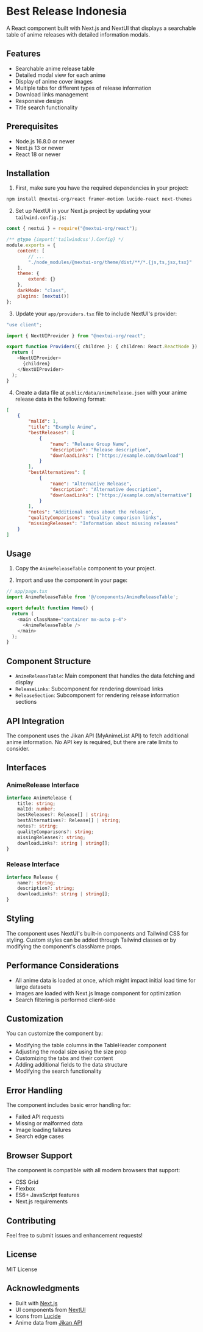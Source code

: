 # Best Release Indonesia

A React component built with Next.js and NextUI that displays a searchable table of anime releases with detailed information modals.

## Features

- Searchable anime release table
- Detailed modal view for each anime
- Display of anime cover images
- Multiple tabs for different types of release information
- Download links management
- Responsive design
- Title search functionality

## Prerequisites

- Node.js 16.8.0 or newer
- Next.js 13 or newer
- React 18 or newer

## Installation

1. First, make sure you have the required dependencies in your project:

```bash
npm install @nextui-org/react framer-motion lucide-react next-themes
```

2. Set up NextUI in your Next.js project by updating your `tailwind.config.js`:

```javascript
const { nextui } = require("@nextui-org/react");

/** @type {import('tailwindcss').Config} */
module.exports = {
    content: [
        // ...
        "./node_modules/@nextui-org/theme/dist/**/*.{js,ts,jsx,tsx}"
    ],
    theme: {
        extend: {}
    },
    darkMode: "class",
    plugins: [nextui()]
};
```

3. Update your `app/providers.tsx` file to include NextUI's provider:

```typescript
"use client";

import { NextUIProvider } from "@nextui-org/react";

export function Providers({ children }: { children: React.ReactNode }) {
  return (
    <NextUIProvider>
      {children}
    </NextUIProvider>
  );
}
```

4. Create a data file at `public/data/animeRelease.json` with your anime release data in the following format:

```json
[
    {
        "malId": 1,
        "title": "Example Anime",
        "bestReleases": [
            {
                "name": "Release Group Name",
                "description": "Release description",
                "downloadLinks": ["https://example.com/download"]
            }
        ],
        "bestAlternatives": [
            {
                "name": "Alternative Release",
                "description": "Alternative description",
                "downloadLinks": ["https://example.com/alternative"]
            }
        ],
        "notes": "Additional notes about the release",
        "qualityComparisons": "Quality comparison links",
        "missingReleases": "Information about missing releases"
    }
]
```

## Usage

1. Copy the `AnimeReleaseTable` component to your project.

2. Import and use the component in your page:

```typescript
// app/page.tsx
import AnimeReleaseTable from '@/components/AnimeReleaseTable';

export default function Home() {
  return (
    <main className="container mx-auto p-4">
      <AnimeReleaseTable />
    </main>
  );
}
```

## Component Structure

- `AnimeReleaseTable`: Main component that handles the data fetching and display
- `ReleaseLinks`: Subcomponent for rendering download links
- `ReleaseSection`: Subcomponent for rendering release information sections

## API Integration

The component uses the Jikan API (MyAnimeList API) to fetch additional anime information. No API key is required, but there are rate limits to consider.

## Interfaces

### AnimeRelease Interface

```typescript
interface AnimeRelease {
    title: string;
    malId: number;
    bestReleases?: Release[] | string;
    bestAlternatives?: Release[] | string;
    notes?: string;
    qualityComparisons?: string;
    missingReleases?: string;
    downloadLinks?: string | string[];
}
```

### Release Interface

```typescript
interface Release {
    name?: string;
    description?: string;
    downloadLinks?: string | string[];
}
```

## Styling

The component uses NextUI's built-in components and Tailwind CSS for styling. Custom styles can be added through Tailwind classes or by modifying the component's className props.

## Performance Considerations

- All anime data is loaded at once, which might impact initial load time for large datasets
- Images are loaded with Next.js Image component for optimization
- Search filtering is performed client-side

## Customization

You can customize the component by:

- Modifying the table columns in the TableHeader component
- Adjusting the modal size using the size prop
- Customizing the tabs and their content
- Adding additional fields to the data structure
- Modifying the search functionality

## Error Handling

The component includes basic error handling for:

- Failed API requests
- Missing or malformed data
- Image loading failures
- Search edge cases

## Browser Support

The component is compatible with all modern browsers that support:

- CSS Grid
- Flexbox
- ES6+ JavaScript features
- Next.js requirements

## Contributing

Feel free to submit issues and enhancement requests!

## License

MIT License

## Acknowledgments

- Built with [Next.js](https://nextjs.org/)
- UI components from [NextUI](https://nextui.org/)
- Icons from [Lucide](https://lucide.dev/)
- Anime data from [Jikan API](https://jikan.moe/)
